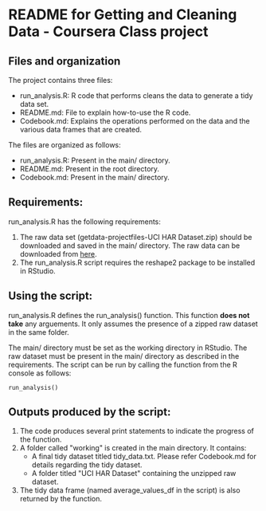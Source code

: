 # README for Getting and Cleaning Data - Coursera Class project

## Files and organization

The project contains three files:

+ run\_analysis.R: R code that performs cleans the data to generate a tidy data set.
+ README.md: File to explain how-to-use the R code.
+ Codebook.md: Explains the operations performed on the data and the various data frames that are created.

The files are organized as follows:

+ run\_analysis.R: Present in the main/ directory.
+ README.md: Present in the root directory.
+ Codebook.md: Present in the main/ directory.


## Requirements:

run\_analysis.R has the following requirements:

1. The raw data set (getdata-projectfiles-UCI HAR Dataset.zip) should be downloaded and saved in the main/ directory. The raw data can be downloaded from [here](https://d396qusza40orc.cloudfront.net/getdata%2Fprojectfiles%2FUCI%20HAR%20Dataset.zip).
2. The run\_analysis.R script requires the reshape2 package to be installed in RStudio.

## Using the script:

run\_analysis.R defines the run\_analysis() function. This function **does not take** any arguements. It only assumes the presence of a zipped raw dataset in the same folder.

The main/ directory must be set as the working directory in RStudio. The raw dataset must be present in the main/ directory as described in the requirements. 
The script can be run by calling the function from the R console as follows:

```
run_analysis()
```

## Outputs produced by the script:

1. The code produces several print statements to indicate the progress of the function.
2. A folder called "working" is created in the main directory. It contains:
    + A final tidy dataset titled tidy\_data.txt. Please refer Codebook.md for details regarding the tidy dataset.
    + A folder titled "UCI HAR Dataset" containing the unzipped raw dataset.
3. The tidy data frame (named average\_values\_df in the script) is also returned by the function. 
